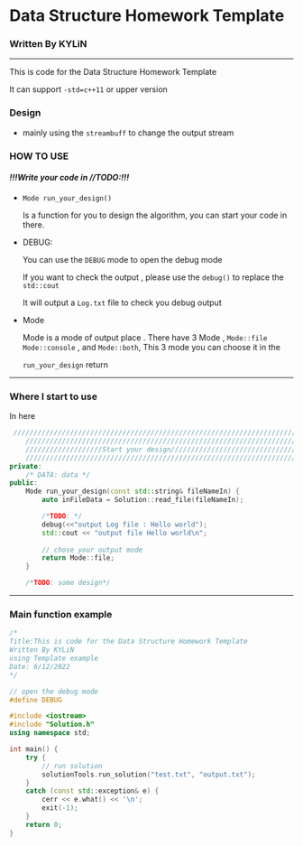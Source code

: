# Data Structure Homework Template
### Written By KYLiN

---

This is code for the Data Structure Homework Template

It can support ```-std=c++11``` or upper version

### Design
- mainly using the `streambuff` to change the output stream

### HOW TO USE
#### *!!!Write your code in //TODO:!!!*
- `Mode run_your_design()` 
    
    Is a function for you to design the algorithm, you can start your code in there.  

- DEBUG: 
    
    You can use the ```DEBUG``` mode to open the debug mode 

    If you want to check the output , please use the ```debug()``` to replace the ```std::cout```

    It will output a `Log.txt` file to check you debug output

- Mode
    
    Mode is a mode of output place . There have 3 Mode , `Mode::file` `Mode::console` , and `Mode::both`, This 3 mode you can choose it in the 

    ```run_your_design``` return 
---

### Where I start to use 

In here 
``` cpp
 /////////////////////////////////////////////////////////////////////////////////////////////////////////////////////////////////////
    //////////////////////////////////////////////////////////////////////////////////////////////////////////////////////////////////////
    ///////////////////Start your design//////////////////////////////////////////////////////////////////////////////////////////////////
    //////////////////////////////////////////////////////////////////////////////////////////////////////////////////////////////////////
private:
    /* DATA: data */
public:
    Mode run_your_design(const std::string& fileNameIn) {
        auto inFileData = Solution::read_file(fileNameIn);

        /*TODO: */
        debug(<<"output Log file : Hello world");
        std::cout << "output file Hello world\n";
         
        // chose your output mode
        return Mode::file;
    }

    /*TODO: some design*/

```


---

### Main function example 

```cpp
/*
Title:This is code for the Data Structure Homework Template
Written By KYLiN
using Template example
Date: 6/12/2022
*/

// open the debug mode 
#define DEBUG 

#include <iostream>
#include "Solution.h"
using namespace std;

int main() {
    try {
        // run solution
        solutionTools.run_solution("test.txt", "output.txt");
    }
    catch (const std::exception& e) {
        cerr << e.what() << '\n';
        exit(-1);
    }
    return 0;
}
```
